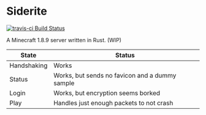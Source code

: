 # Siderite

[![travis-ci Build Status][travis-ci-badge]][travis-ci-page]

A Minecraft 1.8.9 server written in Rust. (WIP)

State       | Status
------------|-------
Handshaking | Works
Status      | Works, but sends no favicon and a dummy sample
Login       | Works, but encryption seems borked
Play        | Handles just enough packets to not crash

[travis-ci-badge]: https://travis-ci.org/Bond-009/siderite.svg?branch=master
[travis-ci-page]: https://travis-ci.org/Bond-009/siderite
